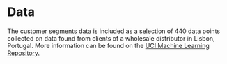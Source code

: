 # Data
The customer segments data is included as a selection of 440 data points collected on
data found from clients of a wholesale distributor in Lisbon, Portugal. More information can be found on the <a href = "https://archive.ics.uci.edu/ml/datasets/Wholesale+customers">UCI Machine Learning Repository.

